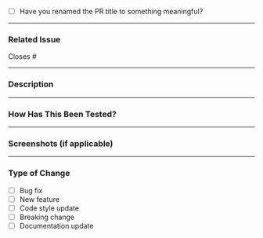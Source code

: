 - [ ] Have you renamed the PR title to something meaningful?
<!-- Examples: feat: new authentication feature | fix: resolve login bug -->

---

### Related Issue
<!-- Replace `<issue number>` with the issue number this PR addresses -->
Closes #<issue number>

---

### Description
<!-- Briefly describe the changes in this PR -->

---

### How Has This Been Tested?
<!-- Briefly describe how you tested the changes -->

---

### Screenshots (if applicable)
<!-- Add screenshots to show visual changes, if applicable -->

---

### Type of Change
<!-- Check the type of change this PR introduces -->
- [ ] Bug fix
- [ ] New feature
- [ ] Code style update
- [ ] Breaking change
- [ ] Documentation update
